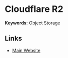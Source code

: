 # Cloudflare R2

**Keywords:** Object Storage

## Links

- [Main Website](https://cloudflare.com/developer-platform/r2)

<!--
https://github.com/jessicaagrs/backend_readImages/blob/master/src/lib/cloudflare/cloudflare.ts
-->
